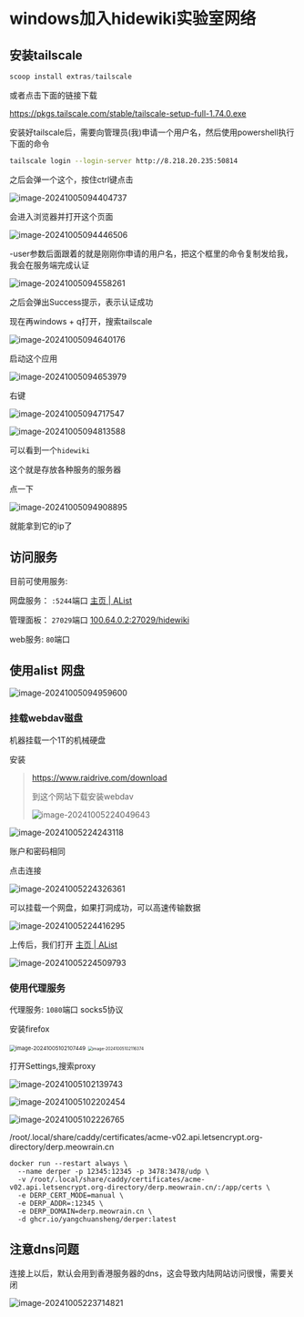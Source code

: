 # windows加入hidewiki实验室网络

## 安装tailscale

```powershell
scoop install extras/tailscale
```



或者点击下面的链接下载

https://pkgs.tailscale.com/stable/tailscale-setup-full-1.74.0.exe





安装好tailscale后，需要向管理员(我)申请一个用户名，然后使用powershell执行下面的命令

```bash
tailscale login --login-server http://8.218.20.235:50814
```

之后会弹一个这个，按住ctrl键点击

![image-20241005094404737](https://blog.meowrain.cn/api/i/2024/10/05/hYZnrh1728092648433716195.webp)

会进入浏览器并打开这个页面

![image-20241005094446506](https://blog.meowrain.cn/api/i/2024/10/05/dMXkP91728092689748700861.webp)

-user参数后面跟着的就是刚刚你申请的用户名，把这个框里的命令复制发给我，我会在服务端完成认证



![image-20241005094558261](https://blog.meowrain.cn/api/i/2024/10/05/35tz8n1728092761374425197.webp)

之后会弹出Success提示，表示认证成功

现在再windows + q打开，搜索tailscale

![image-20241005094640176](https://blog.meowrain.cn/api/i/2024/10/05/fKbOEe1728092803581550176.webp)

启动这个应用

![image-20241005094653979](https://blog.meowrain.cn/api/i/2024/10/05/aAxgiB1728092816713628387.webp)



右键

![image-20241005094717547](https://blog.meowrain.cn/api/i/2024/10/05/E5d7Ik1728092840472625516.webp)

![image-20241005094813588](https://blog.meowrain.cn/api/i/2024/10/05/WFXLuh1728092896520598312.webp)

可以看到一个`hidewiki`

这个就是存放各种服务的服务器

点一下

![image-20241005094908895](https://blog.meowrain.cn/api/i/2024/10/05/gA2nmf1728092951931622430.webp)

就能拿到它的ip了



## 访问服务

目前可使用服务: 

网盘服务： `:5244`端口 [主页 | AList](http://100.64.0.2:5244/)

管理面板： `27029`端口 [100.64.0.2:27029/hidewiki](http://100.64.0.2:27029/hidewiki)

web服务: `80`端口 



## 使用alist 网盘

![image-20241005094959600](https://blog.meowrain.cn/api/i/2024/10/05/VCPlnH1728093002631568891.webp)



### 挂载webdav磁盘

机器挂载一个1T的机械硬盘

安装

> https://www.raidrive.com/download
>
> 到这个网站下载安装webdav
>
> ![image-20241005224049643](https://blog.meowrain.cn/api/i/2024/10/05/Q9PXrg1728139251191247650.webp)



![image-20241005224243118](https://blog.meowrain.cn/api/i/2024/10/05/k5Qlra1728139364433552700.webp)

账户和密码相同



点击连接

![image-20241005224326361](https://blog.meowrain.cn/api/i/2024/10/05/xEVAJX1728139407589782028.webp)

可以挂载一个网盘，如果打洞成功，可以高速传输数据



![image-20241005224416295](https://blog.meowrain.cn/api/i/2024/10/05/E3miXB1728139457718829632.webp)



上传后，我们打开  [主页 | AList](http://100.64.0.2:5244/) 

![image-20241005224509793](https://blog.meowrain.cn/api/i/2024/10/05/HbIE8Y1728139511319609082.webp)

### 使用代理服务

代理服务:  `1080`端口 socks5协议

安装firefox

<img src="https://blog.meowrain.cn/api/i/2024/10/05/6fwtNc1728094870790096962.webp" alt="image-20241005102107449" style="zoom:67%;" />

<img src="https://blog.meowrain.cn/api/i/2024/10/05/unGeok1728094879628066267.webp" alt="image-20241005102116374" style="zoom:50%;" />



打开Settings,搜索proxy

![image-20241005102139743](https://blog.meowrain.cn/api/i/2024/10/05/fRHVzm1728094902897885151.webp)

![image-20241005102202454](https://blog.meowrain.cn/api/i/2024/10/05/7qXHtG1728094925680882321.webp)

![image-20241005102226765](https://blog.meowrain.cn/api/i/2024/10/05/BcqGU91728094950320115179.webp)

/root/.local/share/caddy/certificates/acme-v02.api.letsencrypt.org-directory/derp.meowrain.cn

```
docker run --restart always \
  --name derper -p 12345:12345 -p 3478:3478/udp \
  -v /root/.local/share/caddy/certificates/acme-v02.api.letsencrypt.org-directory/derp.meowrain.cn/:/app/certs \ 
  -e DERP_CERT_MODE=manual \
  -e DERP_ADDR=:12345 \
  -e DERP_DOMAIN=derp.meowrain.cn \
  -d ghcr.io/yangchuansheng/derper:latest
```

## 注意dns问题

连接上以后，默认会用到香港服务器的dns，这会导致内陆网站访问很慢，需要关闭

![image-20241005223714821](https://blog.meowrain.cn/api/i/2024/10/05/T5how91728139036198126925.webp)





